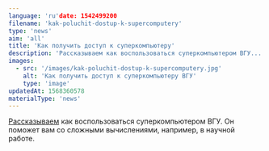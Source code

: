 ```yaml
---
language: 'ru'date: 1542499200
filename: 'kak-poluchit-dostup-k-supercomputery'
type: 'news'
aim: 'all'
title: 'Как получить доступ к суперкомпьютеру'
description: 'Рассказываем как воспользоваться суперкомпьютером ВГУ...'
images:
  - src: '/images/kak-poluchit-dostup-k-supercomputery.jpg'
    alt: 'Как получить доступ к суперкомпьютеру ВГУ'
    type: 'image'
updatedAt: 1568360578
materialType: 'news'
---
```

[Рассказываем](https://vk.com/@physvsu-superkomputer-vgu) как воспользоваться суперкомпьютером ВГУ. Он поможет вам со сложными вычислениями, например, в научной работе.
